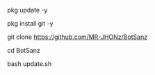 
pkg update -y

pkg install git -y

git clone https://github.com/MR-JHONz/BotSanz

cd BotSanz

bash update.sh
